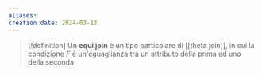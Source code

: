 ```yaml
---
aliases: 
creation date: 2024-03-13
---
```


>[!definition]
>Un **equi join** è un tipo particolare di [[theta join]], in cui la condizione $F$ è un'eguaglianza tra un attributo della prima ed uno della seconda